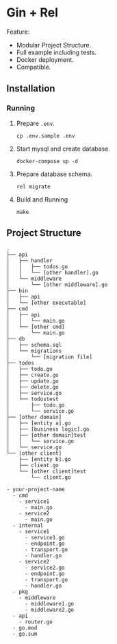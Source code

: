 # Gin + Rel

Feature:

- Modular Project Structure.
- Full example including tests.
- Docker deployment.
- Compatible.

## Installation

### Running

1. Prepare `.env`.

    ```
    cp .env.sample .env
    ```

2. Start mysql and create database.

    ```
    docker-compose up -d
    ```

2. Prepare database schema.

    ```
    rel migrate
    ```

3. Build and Running

    ```
    make
    ```

## Project Structure

```
.
├── api
│   ├── handler
│   │   ├── todos.go
│   │   └── [other handler].go
│   └── middleware
│       └── [other middleware].go
├── bin
│   ├── api
│   └── [other executable]
├── cmd
│   ├── api
│   │   └── main.go
│   └── [other cmd]
│       └── main.go
├── db
│   ├── schema.sql
│   └── migrations
│       └── [migration file]
├── todos
│   ├── todo.go
│   ├── create.go
│   ├── update.go
│   ├── delete.go
│   ├── service.go
│   └── todostest
│       ├── todo.go
│       └── service.go
├── [other domain]
│   ├── [entity a].go
│   ├── [business logic].go
│   ├── [other domain]test
│   │   └── service.go
│   └── service.go
└── [other client]
    ├── [entity b].go
    ├── client.go
    └── [other client]test
        └── client.go

- your-project-name
  - cmd
    - service1
      - main.go
    - service2
      - main.go
  - internal
    - service1
      - service1.go
      - endpoint.go
      - transport.go
      - handler.go
    - service2
      - service2.go
      - endpoint.go
      - transport.go
      - handler.go
  - pkg
    - middleware
      - middleware1.go
      - middleware2.go
  - api
    - router.go
  - go.mod
  - go.sum
```
